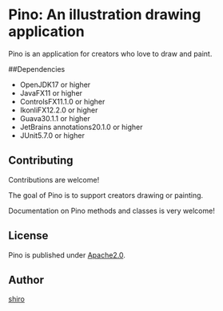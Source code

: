 # Pino: An illustration drawing application
Pino is an application for creators who love to draw and paint.

##Dependencies
- OpenJDK17 or higher
- JavaFX11 or higher
- ControlsFX11.1.0 or higher
- IkonliFX12.2.0 or higher
- Guava30.1.1 or higher
- JetBrains annotations20.1.0 or higher
- JUnit5.7.0 or higher

## Contributing
Contributions are welcome!  

The goal of Pino is to support creators drawing or painting.

Documentation on Pino methods and classes is very welcome!

## License
Pino is published under [Apache2.0](https://www.apache.org/licenses/LICENSE-2.0).

## Author
[shiro](https://github.com/sirrop)
